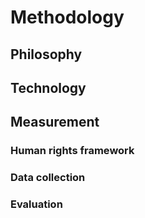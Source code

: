 Methodology
==========================

## Philosophy

## Technology

## Measurement

### Human rights framework

### Data collection

### Evaluation


